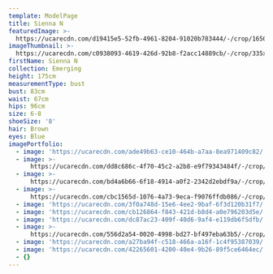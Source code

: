 ```yaml
---
template: ModelPage
title: Sienna N
featuredImage: >-
  https://ucarecdn.com/d19415e5-52fb-4961-8204-91020b783444/-/crop/1650x922/0,132/-/preview/
imageThumbnail: >-
  https://ucarecdn.com/c0938093-4619-426d-92b8-f2acc14889cb/-/crop/335x475/240,123/-/preview/
firstName: Sienna N
collection: Emerging
height: 175cm
measurementType: bust
bust: 83cm
waist: 67cm
hips: 96cm
size: 6-8
shoeSize: '8'
hair: Brown
eyes: Blue
imagePortfolio:
  - image: 'https://ucarecdn.com/ade49b63-ce10-464b-a7aa-8ea971409c82/'
  - image: >-
      https://ucarecdn.com/dd8c686c-4f70-45c2-a2b8-e9f79343484f/-/crop/592x852/114,120/-/preview/
  - image: >-
      https://ucarecdn.com/bd4a6b66-6f18-4914-a0f2-2342d2ebdf9a/-/crop/576x946/23,116/-/preview/
  - image: >-
      https://ucarecdn.com/cbc1565d-1076-4a73-9eca-f9076ffdb086/-/crop/619x935/16,100/-/preview/
  - image: 'https://ucarecdn.com/3f0a748d-15e6-4ee2-9baf-6f3d120b31f7/'
  - image: 'https://ucarecdn.com/cb126864-f843-421d-b8d4-a0e796203d5e/'
  - image: 'https://ucarecdn.com/dc87ac23-409f-40d6-9af4-e119db6f5dfb/'
  - image: >-
      https://ucarecdn.com/556d2a54-0020-4998-bd27-bf497eba63b5/-/crop/611x975/68,60/-/preview/
  - image: 'https://ucarecdn.com/a27ba94f-c518-466a-a16f-1c4f95387039/'
  - image: 'https://ucarecdn.com/42265601-4200-40e4-9b26-89f5ce6464ec/'
  - {}
---
```


